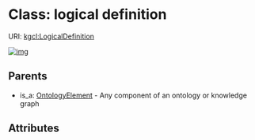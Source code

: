 
# Class: logical definition




URI: [kgcl:LogicalDefinition](http://w3id.org/kgcl/LogicalDefinition)


[![img](https://yuml.me/diagram/nofunky;dir:TB/class/[OntologyElement],[OntologyElement]^-[LogicalDefinition])](https://yuml.me/diagram/nofunky;dir:TB/class/[OntologyElement],[OntologyElement]^-[LogicalDefinition])

## Parents

 *  is_a: [OntologyElement](OntologyElement.md) - Any component of an ontology or knowledge graph

## Attributes

